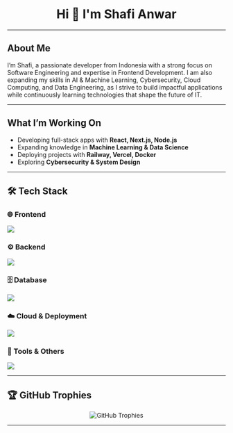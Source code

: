 <h1 align="center">Hi 👋 I'm Shafi Anwar</h1>

---

##  About Me  

I’m Shafi, a passionate developer from Indonesia with a strong focus on Software Engineering and expertise in Frontend Development. I am also expanding my skills in AI & Machine Learning, Cybersecurity, Cloud Computing, and Data Engineering, as I strive to build impactful applications while continuously learning technologies that shape the future of IT.

---

##  What I’m Working On  

- Developing full-stack apps with **React, Next.js, Node.js**  
- Expanding knowledge in **Machine Learning & Data Science**  
- Deploying projects with **Railway, Vercel, Docker**  
- Exploring **Cybersecurity & System Design**  

---

## 🛠 Tech Stack  

### 🌐 Frontend  
<p align="left">
  <img src="https://skillicons.dev/icons?i=html,css,js,ts,react,nextjs,redux,tailwind,bootstrap,vite" />
</p>

### ⚙️ Backend  
<p align="left">
  <img src="https://skillicons.dev/icons?i=nodejs,express,laravel,php,python,java" />
</p>

### 🗄️ Database  
<p align="left">
  <img src="https://skillicons.dev/icons?i=mysql,postgres,mongodb,sqlite,firebase" />
</p>

### ☁️ Cloud & Deployment  
<p align="left">
  <img src="https://skillicons.dev/icons?i=railway,vercel,netlify,heroku,aws,docker" />
</p>

### 🔧 Tools & Others  
<p align="left">
  <img src="https://skillicons.dev/icons?i=git,github,postman,vscode,figma,linux,bash" />
</p>

---

## 🏆 GitHub Trophies  
<p align="center">
  <img src="https://github-profile-trophy.vercel.app/?username=shafwar&theme=onedark&no-frame=true&row=1&column=7" alt="GitHub Trophies" />
</p>

---

